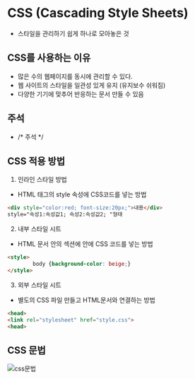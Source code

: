 # CSS (Cascading Style Sheets)
- 스타일을 관리하기 쉽게 하나로 모아놓은 것
## CSS를 사용하는 이유
- 많은 수의 웹페이지를 동시에 관리할 수 있다.
- 웹 사이트의 스타일을 일관성 있게 유지 (유지보수 쉬워짐)
- 다양한 기기에 맞추어 반응하는 문서 만들 수 있음

## 주석
- \/* 주석 */

## CSS 적용 방법
1. 인라인 스타일 방법
- HTML 태그의 style 속성에 CSS코드를 넣는 방법
```html
<div style="color:red; font-size:20px;">내용</div>
style="속성1:속성값1; 속성2:속성값2; "형태
```

2. 내부 스타일 시트
- HTML 문서 안의 <head>섹션에 <style>과 </style> 안에 CSS 코드를 넣는 방법
```html
<style>
        body {background-color: beige;}
</style>
```

3. 외부 스타일 시트
- 별도의 CSS 파일 만들고 HTML문서와 연결하는 방법
```html
<head>
<link rel="stylesheet" href="style.css">
<head>
```

## CSS 문법
![css문법](https://user-images.githubusercontent.com/66901172/93038940-3ba36700-f681-11ea-8bef-35ec005c49aa.PNG)


